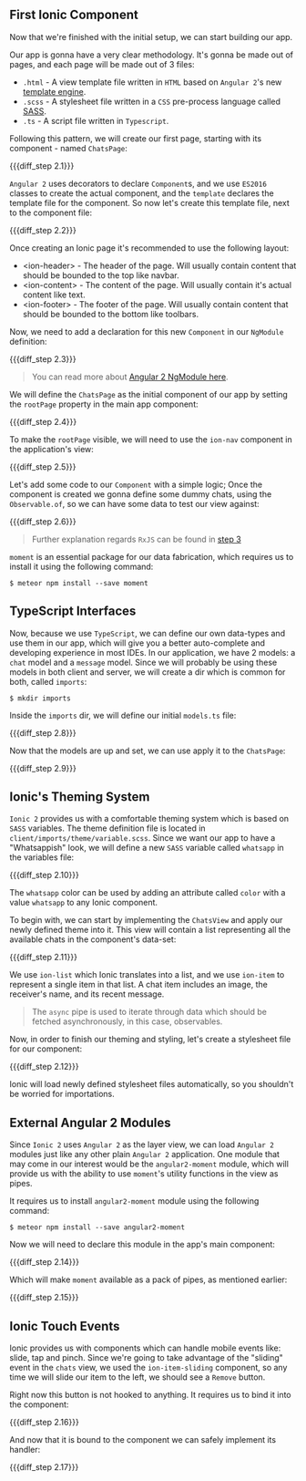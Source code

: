 ## First Ionic Component

Now that we're finished with the initial setup, we can start building our app.

Our app is gonna have a very clear methodology. It's gonna be made out of pages, and each page will be made out of 3 files:

- `.html` - A view template file written in `HTML` based on `Angular 2`'s new [template engine](https://angular.io/docs/ts/latest/guide/template-syntax.html).
- `.scss` - A stylesheet file written in a `CSS` pre-process language called [SASS](https://sass-lang.com).
- `.ts` - A script file written in `Typescript`.

Following this pattern, we will create our first page, starting with its component - named `ChatsPage`:

{{{diff_step 2.1}}}

`Angular 2` uses decorators to declare `Component`s, and we use `ES2016` classes to create the actual component, and the `template` declares the template file for the component. So now let's create this template file, next to the component file:

{{{diff_step 2.2}}}

Once creating an Ionic page it's recommended to use the following layout:

- &lt;ion-header&gt; - The header of the page. Will usually contain content that should be bounded to the top like navbar.
- &lt;ion-content&gt; - The content of the page. Will usually contain it's actual content like text.
- &lt;ion-footer&gt; - The footer of the page. Will usually contain content that should be bounded to the bottom like toolbars.

Now, we need to add a declaration for this new `Component` in our `NgModule` definition:

{{{diff_step 2.3}}}

> You can read more about [Angular 2 NgModule here](https://angular.io/docs/ts/latest/guide/ngmodule.html).

We will define the `ChatsPage` as the initial component of our app by setting the `rootPage` property in the main app component:

{{{diff_step 2.4}}}

To make the `rootPage` visible, we will need to use the `ion-nav` component in the application's view:

{{{diff_step 2.5}}}

Let's add some code to our `Component` with a simple logic; Once the component is created we gonna define some dummy chats, using the `Observable.of`, so we can have some data to test our view against:

{{{diff_step 2.6}}}

> Further explanation regards `RxJS` can be found in [step 3](./step3.md)

`moment` is an essential package for our data fabrication, which requires us to install it using the following command:

    $ meteor npm install --save moment

## TypeScript Interfaces

Now, because we use `TypeScript`, we can define our own data-types and use them in our app, which will give you a better auto-complete and developing experience in most IDEs. In our application, we have 2 models: a `chat` model and a `message` model. Since we will probably be using these models in both client and server, we will create a dir which is common for both, called `imports`:

    $ mkdir imports

Inside the `imports` dir, we will define our initial `models.ts` file:

{{{diff_step 2.8}}}

Now that the models are up and set, we can use apply it to the `ChatsPage`:

{{{diff_step 2.9}}}

## Ionic's Theming System

`Ionic 2` provides us with a comfortable theming system which is based on `SASS` variables. The theme definition file is located in `client/imports/theme/variable.scss`. Since we want our app to have a "Whatsappish" look, we will define a new `SASS` variable called `whatsapp` in the variables file:

{{{diff_step 2.10}}}

The `whatsapp` color can be used by adding an attribute called `color` with a value `whatsapp` to any Ionic component.

To begin with, we can start by implementing the `ChatsView` and apply our newly defined theme into it. This view will contain a list representing all the available chats in the component's data-set:

{{{diff_step 2.11}}}

We use `ion-list` which Ionic translates into a list, and we use `ion-item` to represent a single item in that list. A chat item includes an image, the receiver's name, and its recent message.

> The `async` pipe is used to iterate through data which should be fetched asynchronously, in this case, observables.

Now, in order to finish our theming and styling, let's create a stylesheet file for our component:

{{{diff_step 2.12}}}

Ionic will load newly defined stylesheet files automatically, so you shouldn't be worried for importations.

## External Angular 2 Modules

Since `Ionic 2` uses `Angular 2` as the layer view, we can load `Angular 2` modules just like any other plain `Angular 2` application. One module that may come in our interest would be the `angular2-moment` module, which will provide us with the ability to use `moment`'s utility functions in the view as pipes.

It requires us to install `angular2-moment` module using the following command:

    $ meteor npm install --save angular2-moment

Now we will need to declare this module in the app's main component:

{{{diff_step 2.14}}}

Which will make `moment` available as a pack of pipes, as mentioned earlier:

{{{diff_step 2.15}}}

## Ionic Touch Events

Ionic provides us with components which can handle mobile events like: slide, tap and pinch. Since we're going to take advantage of the "sliding" event in the `chats` view, we used the `ion-item-sliding` component, so any time we will slide our item to the left, we should see a `Remove` button.

Right now this button is not hooked to anything. It requires us to bind it into the component:

{{{diff_step 2.16}}}

And now that it is bound to the component we can safely implement its handler:

{{{diff_step 2.17}}}